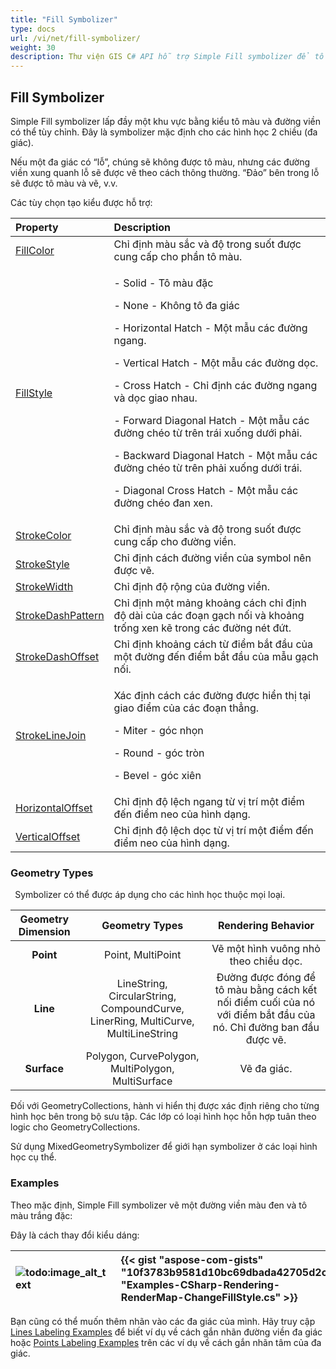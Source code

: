 ```yaml
---
title: "Fill Symbolizer"
type: docs
url: /vi/net/fill-symbolizer/
weight: 30
description: Thư viện GIS C# API hỗ trợ Simple Fill symbolizer để tô màu và đường viền cho các hình học 2 chiều đa giác thuộc mọi loại như Điểm, Đường, Bề mặt.
---
```


## **Fill Symbolizer**
Simple Fill symbolizer lấp đầy một khu vực bằng kiểu tô màu và đường viền có thể tùy chỉnh. Đây là symbolizer mặc định cho các hình học 2 chiều (đa giác). 

Nếu một đa giác có “lỗ”, chúng sẽ không được tô màu, nhưng các đường viền xung quanh lỗ sẽ được vẽ theo cách thông thường. “Đảo” bên trong lỗ sẽ được tô màu và vẽ, v.v.

Các tùy chọn tạo kiểu được hỗ trợ:

|**Property**|**Description**|
| :- | :- |
|[FillColor](https://reference.aspose.com/gis/net/aspose.gis.rendering.symbolizers/simplefill/properties/fillcolor)|Chỉ định màu sắc và độ trong suốt được cung cấp cho phần tô màu.|
|[FillStyle](https://reference.aspose.com/gis/net/aspose.gis.rendering.symbolizers/simplefill/properties/fillstyle)|<p>- Solid - Tô màu đặc</p><p>- None - Không tô đa giác</p><p>- Horizontal Hatch - Một mẫu các đường ngang.</p><p>- Vertical Hatch - Một mẫu các đường dọc.</p><p>- Cross Hatch - Chỉ định các đường ngang và dọc giao nhau.</p><p>- Forward Diagonal Hatch - Một mẫu các đường chéo từ trên trái xuống dưới phải.</p><p>- Backward Diagonal Hatch - Một mẫu các đường chéo từ trên phải xuống dưới trái.</p><p>- Diagonal Cross Hatch - Một mẫu các đường chéo đan xen.</p>|
|[StrokeColor](https://reference.aspose.com/gis/net/aspose.gis.rendering.symbolizers/simplefill/properties/strokecolor)|Chỉ định màu sắc và độ trong suốt được cung cấp cho đường viền.|
|[StrokeStyle](https://reference.aspose.com/gis/net/aspose.gis.rendering.symbolizers/simplefill/properties/strokestyle)|Chỉ định cách đường viền của symbol nên được vẽ.|
|[StrokeWidth](https://reference.aspose.com/gis/net/aspose.gis.rendering.symbolizers/simplefill/properties/strokewidth)|Chỉ định độ rộng của đường viền.|
|[StrokeDashPattern](https://reference.aspose.com/gis/net/aspose.gis.rendering.symbolizers/simplefill/properties/strokedashpattern)|Chỉ định một mảng khoảng cách chỉ định độ dài của các đoạn gạch nối và khoảng trống xen kẽ trong các đường nét đứt.|
|[StrokeDashOffset](https://reference.aspose.com/gis/net/aspose.gis.rendering.symbolizers/simplefill/properties/strokedashoffset)|Chỉ định khoảng cách từ điểm bắt đầu của một đường đến điểm bắt đầu của mẫu gạch nối.|
|[StrokeLineJoin](https://reference.aspose.com/gis/net/aspose.gis.rendering.symbolizers/simplefill/properties/strokelinejoin)|<p>Xác định cách các đường được hiển thị tại giao điểm của các đoạn thẳng.</p><p>- Miter - góc nhọn</p><p>- Round - góc tròn</p><p>- Bevel - góc xiên</p>|
|[HorizontalOffset](https://reference.aspose.com/gis/net/aspose.gis.rendering.symbolizers/simplefill/properties/horizontaloffset)|Chỉ định độ lệch ngang từ vị trí một điểm đến điểm neo của hình dạng.|
|[VerticalOffset](https://reference.aspose.com/gis/net/aspose.gis.rendering.symbolizers/simplefill/properties/verticaloffset)|Chỉ định độ lệch dọc từ vị trí một điểm đến điểm neo của hình dạng.|

### **Geometry Types**
` `Symbolizer có thể được áp dụng cho các hình học thuộc mọi loại.

|**Geometry Dimension**|**Geometry Types**|**Rendering Behavior**|
| :-: | :-: | :-: |
|**Point**|Point, MultiPoint|Vẽ một hình vuông nhỏ theo chiều dọc.|
|**Line**|LineString, CircularString, CompoundCurve, LinerRing, MultiCurve, MultiLineString|Đường được đóng để tô màu bằng cách kết nối điểm cuối của nó với điểm bắt đầu của nó. Chỉ đường ban đầu được vẽ.|
|**Surface**|Polygon, CurvePolygon, MultiPolygon, MultiSurface|Vẽ đa giác.|

Đối với GeometryCollections, hành vi hiển thị được xác định riêng cho từng hình học bên trong bộ sưu tập. Các lớp có loại hình học hỗn hợp tuân theo logic cho GeometryCollections.

Sử dụng MixedGeometrySymbolizer để giới hạn symbolizer ở các loại hình học cụ thể.

### **Examples**
Theo mặc định, Simple Fill symbolizer vẽ một đường viền màu đen và tô màu trắng đặc:



Đây là cách thay đổi kiểu dáng:


|![todo:image_alt_text](fill-symbolizer_1.png)|{{< gist "aspose-com-gists" "10f3783b9581d10bc69dbada42705d2c" "Examples-CSharp-Rendering-RenderMap-ChangeFillStyle.cs" >}}|
| :- | :- |

Bạn cũng có thể muốn thêm nhãn vào các đa giác của mình. Hãy truy cập [Lines Labeling Examples](/gis/vi/simple-labeling/#simplelabeling-lineslabelingexamples) để biết ví dụ về cách gắn nhãn đường viền đa giác hoặc [Points Labeling Examples](/gis/vi/simple-labeling/#simplelabeling-pointslabelingexamples) trên các ví dụ về cách gắn nhãn tâm của đa giác.
